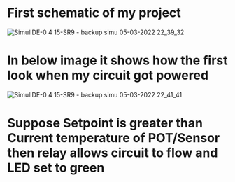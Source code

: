 # First schematic  of my project

![SimulIDE-0 4 15-SR9  -  _backup simu_ 05-03-2022 22_39_32](https://user-images.githubusercontent.com/98843450/156893884-47c192ca-774d-4ba2-b944-7bdbce857b6c.png)

# In below image it shows how the first look when my circuit got powered

![SimulIDE-0 4 15-SR9  -  _backup simu_ 05-03-2022 22_41_41](https://user-images.githubusercontent.com/98843450/156894007-654d340a-6442-4c5f-83dd-7ec7e9e5611d.png)

# Suppose Setpoint is greater than Current temperature of POT/Sensor then relay allows circuit to flow and LED set to green




